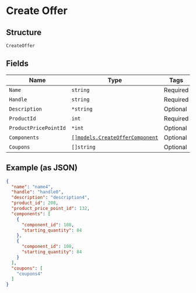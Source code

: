 
# Create Offer

## Structure

`CreateOffer`

## Fields

| Name | Type | Tags | Description |
|  --- | --- | --- | --- |
| `Name` | `string` | Required | - |
| `Handle` | `string` | Required | - |
| `Description` | `*string` | Optional | - |
| `ProductId` | `int` | Required | - |
| `ProductPricePointId` | `*int` | Optional | - |
| `Components` | [`[]models.CreateOfferComponent`](../../doc/models/create-offer-component.md) | Optional | - |
| `Coupons` | `[]string` | Optional | - |

## Example (as JSON)

```json
{
  "name": "name4",
  "handle": "handle0",
  "description": "description4",
  "product_id": 208,
  "product_price_point_id": 132,
  "components": [
    {
      "component_id": 108,
      "starting_quantity": 84
    },
    {
      "component_id": 108,
      "starting_quantity": 84
    }
  ],
  "coupons": [
    "coupons4"
  ]
}
```

